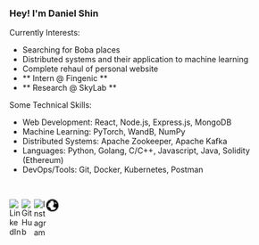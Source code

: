 ### Hey! I'm Daniel Shin
Currently Interests:
- Searching for Boba places
- Distributed systems and their application to machine learning
- Complete rehaul of personal website
- ** Intern @ Fingenic **
- ** Research @ SkyLab **

Some Technical Skills:
- Web Development: React, Node.js, Express.js, MongoDB
- Machine Learning: PyTorch, WandB, NumPy
- Distributed Systems: Apache Zookeeper, Apache Kafka
- Languages: Python, Golang, C/C++, Javascript, Java, Solidity (Ethereum)
- DevOps/Tools: Git, Docker, Kubernetes, Postman

<!-- [![k](https://github-readme-stats-rootkwak528.vercel.app/api/top-langs/?username=kyuds&show_icons=true&title_color=004386&icon_color=004386&layout=compact&card_width=445)](https://github.com/anuraghazra/github-readme-stats) -->


<br/>

<!-- Contacts -->
[<img align="left" alt="LinkedIn" width="22px" src="https://cdn.jsdelivr.net/npm/simple-icons@v3/icons/linkedin.svg" />][linkedin]
[<img align="left" alt="GitHub" width="22px" src="https://cdn.jsdelivr.net/npm/simple-icons@v3/icons/github.svg" />][github]
[<img align="left" alt="Instagram" width="22px" src="https://cdn.jsdelivr.net/npm/simple-icons@v3/icons/instagram.svg" />][instagram]
[<img align="left" alt="Website" width="22px" src="https://raw.githubusercontent.com/iconic/open-iconic/master/svg/globe.svg" />][website]



<!-- Links -->
[linkedin]: https://www.linkedin.com/in/kyuds/
[instagram]: https://www.instagram.com/kyu.ds/
[github]: https://github.com/kyuds
[website]: http://kyuds.github.io/
